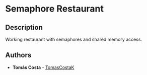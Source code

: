 # Semaphore Restaurant

## Description

Working restaurant with semaphores and shared memory access.

## Authors

* **Tomás Costa** - [TomasCostaK](https://github.com/TomasCostaK)

